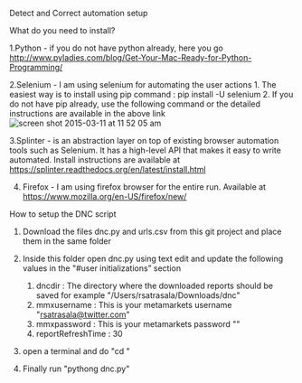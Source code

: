 
Detect and Correct automation setup

What do you need to install?

1.Python - if you do not have python already, here you go http://www.pyladies.com/blog/Get-Your-Mac-Ready-for-Python-Programming/

2.Selenium - I am using selenium for automating the user actions
	1. The easiest way is to install using pip command : pip install -U selenium
	2. If you do not have pip already, use the following command or the detailed instructions are available in the above link ![screen shot 2015-03-11 at 11 52 05 am](https://cloud.githubusercontent.com/assets/5702592/6649403/6b1b924a-c9a6-11e4-8fb1-869ea8a32409.png)

	
3.Splinter - is an abstraction layer on top of existing browser automation tools such as Selenium. It has a high-level API that makes it easy to write automated. Install instructions are available at https://splinter.readthedocs.org/en/latest/install.html

4. Firefox - I am using firefox browser for the entire run. Available at https://www.mozilla.org/en-US/firefox/new/

How to setup the DNC script

1. Download the files dnc.py and urls.csv from this git project and place them in the same folder

2. Inside this folder open dnc.py using text edit and update the following values in the "#user initializations” section
	1. dncdir : The directory where the downloaded reports should be saved for example "/Users/rsatrasala/Downloads/dnc"
	2. mmxusername : This is your metamarkets username "rsatrasala@twitter.com"
	3. mmxpassword : This is your metamarkets password "<password>"
	4. reportRefreshTime :  30

3. open a terminal and do "cd <directory-of-downloaded-and unzipped-dir>"

4. Finally run "pythong dnc.py"

